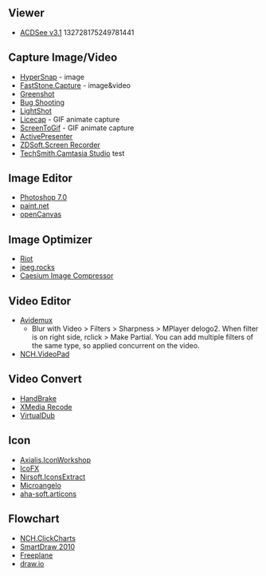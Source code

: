 ## Viewer

* [ACDSee v3.1](http://www.oldversion.com/windows/acdsee-3-1) 132728175249781441

## Capture Image/Video
* [HyperSnap](http://www.hypersnap.com/) - image
* [FastStone.Capture](https://www.faststone.org/FSCaptureDetail.htm) - image&video
* [Greenshot](https://getgreenshot.org/)
* [Bug Shooting](https://www.bugshooting.com/)
* [LightShot](https://app.prntscr.com/en/index.html)
* [Licecap](https://www.cockos.com/licecap/) - GIF animate capture
* [ScreenToGif](https://github.com/NickeManarin/ScreenToGif) - GIF animate capture
* [ActivePresenter](https://atomisystems.com/activepresenter/)
* [ZDSoft.Screen Recorder](https://www.zdsoft.com/)
* [TechSmith.Camtasia Studio](https://www.techsmith.com/video-editor.html)
test
## Image Editor
* [Photoshop 7.0](https://www.filehorsefile.com/download-adobe-photoshop-7-0/)
* [paint.net](https://www.softpedia.com/get/Multimedia/Graphic/Graphic-Editors/Paint-NET.shtml)
* [openCanvas](https://portalgraphics.net/en/oc/)

## Image Optimizer
* [Riot](https://riot-optimizer.com/)
* [jpeg.rocks](https://jpeg.rocks/)
* [Caesium Image Compressor](https://saerasoft.com/caesium/)

## Video Editor
* [Avidemux](http://avidemux.sourceforge.net/)
	* Blur with Video > Filters > Sharpness > MPlayer delogo2. When filter is on right side, rclick > Make Partial. You can add multiple filters of the same type, so applied concurrent on the video.
* [NCH.VideoPad](https://www.nchsoftware.com/videopad/)

## Video Convert
* [HandBrake](https://handbrake.fr/)
* [XMedia Recode](https://www.xmedia-recode.de/en/)
* [VirtualDub](http://virtualdub.sourceforge.net/)

## Icon
* [Axialis.IconWorkshop](https://www.axialis.com/iconworkshop/)
* [IcoFX](https://icofx.ro/)
* [Nirsoft.IconsExtract](https://www.nirsoft.net/utils/iconsext.html)
* [Microangelo](http://www.microangelo.us/)
* [aha-soft.articons](http://www.aha-soft.com/articons/)

## Flowchart
* [NCH.ClickCharts](https://www.nchsoftware.com/chart/)
* [SmartDraw 2010](https://download.cnet.com/SmartDraw-2010/3000-2075_4-10002466.html)
* [Freeplane](https://www.freeplane.org)
* [draw.io](https://app.diagrams.net/)